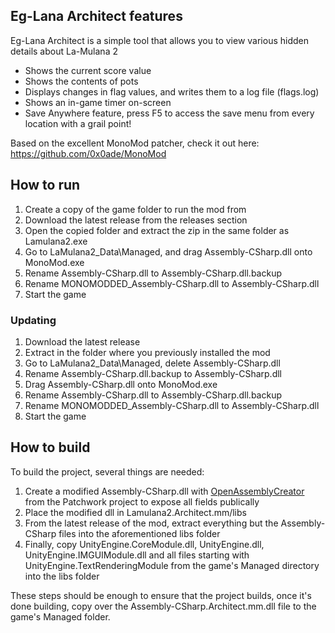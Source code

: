 ## Eg-Lana Architect features
Eg-Lana Architect is a simple tool that allows you to view various hidden details about La-Mulana 2
* Shows the current score value
* Shows the contents of pots
* Displays changes in flag values, and writes them to a log file (flags.log)
* Shows an in-game timer on-screen
* Save Anywhere feature, press F5 to access the save menu from every location with a grail point!

Based on the excellent MonoMod patcher, check it out here: https://github.com/0x0ade/MonoMod
## How to run
1. Create a copy of the game folder to run the mod from
2. Download the latest release from the releases section
3. Open the copied folder and extract the zip in the same folder as Lamulana2.exe
4. Go to LaMulana2_Data\Managed, and drag Assembly-CSharp.dll onto MonoMod.exe
5. Rename Assembly-CSharp.dll to Assembly-CSharp.dll.backup
6. Rename MONOMODDED_Assembly-CSharp.dll to Assembly-CSharp.dll
7. Start the game

### Updating
1. Download the latest release
2. Extract in the folder where you previously installed the mod
3. Go to LaMulana2_Data\Managed, delete Assembly-CSharp.dll
4. Rename Assembly-CSharp.dll.backup to Assembly-CSharp.dll 
5. Drag Assembly-CSharp.dll onto MonoMod.exe
6. Rename Assembly-CSharp.dll to Assembly-CSharp.dll.backup
7. Rename MONOMODDED_Assembly-CSharp.dll to Assembly-CSharp.dll
8. Start the game

## How to build
To build the project, several things are needed:
1. Create a modified Assembly-CSharp.dll with [OpenAssemblyCreator](https://github.com/GregRos/Patchwork) from the Patchwork project to expose all fields publically
2. Place the modified dll in Lamulana2.Architect.mm/libs
3. From the latest release of the mod, extract everything but the Assembly-CSharp files into the aforementioned libs folder
4. Finally, copy UnityEngine.CoreModule.dll, UnityEngine.dll, UnityEngine.IMGUIModule.dll and all files starting with UnityEngine.TextRenderingModule from the game's Managed directory into the libs folder

These steps should be enough to ensure that the project builds, once it's done building, copy over the Assembly-CSharp.Architect.mm.dll file to the game's Managed folder.

